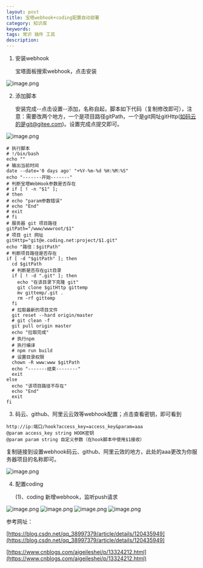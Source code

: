 ```yaml
---
layout: post
title: 宝塔webhook+coding配置自动部署
category: 知识库
keywords: 
tags: 常识 插件 工具
description: 
---
```


1. 安装webhook

     宝塔面板搜索webhook，点击安装

![image.png](https://blog.alonesky.com/storage/article/2022/04/08/bN576bluo56iDNRJAvdkAiAHkZ62vcfMXeo7fWSX.png)

2. 添加脚本

    安装完成--点击设置--添加，名称自起，脚本如下代码（复制修改即可），注意：需要改两个地方，一个是项目路径gitPath，一个是git网址gitHttp(如码云的是git@gitee.com)。设置完成点提交即可。

![image.png](https://blog.alonesky.com/storage/article/2022/04/08/jqh0CZhcymAltq9ujIZ6ue8cjSPzSAY2Oh7sGjpk.png)

```
# 执行脚本
# !/bin/bash
echo ""
# 输出当前时间
date --date='0 days ago' "+%Y-%m-%d %H:%M:%S"
echo "-------开始-------"
# 判断宝塔WebHook参数是否存在
# if [ ! -n "$1" ];
# then
# echo "param参数错误"
# echo "End"
# exit
# fi
# 服务器 git 项目路径
gitPath="/www/wwwroot/$1"
# 项目 git 网址
gitHttp="git@e.coding.net:project/$1.git"
echo "路径：$gitPath"
# 判断项目路径是否存在
if [ -d "$gitPath" ]; then
  cd $gitPath
  # 判断是否存在git目录
  if [ ! -d ".git" ]; then
    echo "在该目录下克隆 git"
    git clone $gitHttp gittemp
    mv gittemp/.git .
    rm -rf gittemp
  fi
  # 拉取最新的项目文件
  git reset --hard origin/master
  # git clean -f
  git pull origin master
  echo "拉取完成"
  # 执行npm
  # 执行编译
  # npm run build
  # 设置目录权限
  chown -R www:www $gitPath
  echo "-------结束--------"
  exit
else
  echo "该项目路径不存在"
  echo "End"
  exit
fi
```

3. 码云、github、阿里云云效等webhook配置；点击查看密钥，即可看到

```
http://ip:端口/hook?access_key=access_key&param=aaa
@param access_key string HOOK密钥
@param param string 自定义参数（在hook脚本中使用$1接收）
```

复制链接到设置webhook码云、github、阿里云效的地方，此处的aaa更改为你服务器项目的名称即可。

![image.png](https://blog.alonesky.com/storage/article/2022/04/08/ybebn5h4rPHAqD2GuJxnxQIaMSdCy8Cl1D7glxnP.png)

4. 配置coding

    (1)、coding 新增webhook，监听push请求
		
![image.png](https://blog.alonesky.com/storage/article/2022/04/08/OQVN16Eaqh2qFg6yC5aIgZNDKqBnwAGI2szu0dYr.png)
![image.png](https://blog.alonesky.com/storage/article/2022/04/08/OtXQwjR94jNZ1IPt9HXfGxdp4eqsn1mpGGBn8wjy.png)
![image.png](https://blog.alonesky.com/storage/article/2022/04/08/3oyNBO36J5sNExdNgpvgJjtqPeJqltVUE5BKM47Q.png)
![image.png](https://blog.alonesky.com/storage/article/2022/04/08/UZbYsKjDA4eXhnraGJ6W6i6IDNQPNSoqnUM2cQRM.png)

参考网址：

[https://blog.csdn.net/qq_38997379/article/details/120435949](https://blog.csdn.net/qq_38997379/article/details/120435949)

[https://www.cnblogs.com/aigeileshei/p/13324212.html](https://www.cnblogs.com/aigeileshei/p/13324212.html)